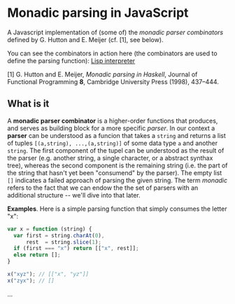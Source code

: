 # Monadic parsing in JavaScript

A Javascript implementation of (some of) the *monadic parser combinators* defined by G. Hutton and E. Meijer (cf. [1], see below).

You can see the combinators in action here (the combinators are used to define the parsing function): <a href="http://mirkoklukas.github.io/parser-combinator-js/demo/">Lisp interpreter</a>

[1] G. Hutton and E. Meijer, *Monadic parsing in Haskell*, Journal of Functional Programming **8**, Cambridge University Press (1998), 437–444.


## What is it

A **monadic parser combinator** is a higher-order functions that produces, and serves as building block for a more specific *parser*. In our context a **parser** can be understood as a funcion that takes a `string` and returns a list of tuples `[(a,string), ...,(a,string)]` of some data type `a` and another `string`. The first component of the tupel can be understood as the result of the parser (e.g. another string, a single character, or a abstract synthax tree), whereas the second component is the remaining string (i.e. the part of the string that hasn't yet been "consumend" by the parser). The empty list `[]` indicates a failed approach of parsing the given string. The term *monadic* refers to the fact that we can endow the the set of parsers with an additional structure -- we'll dive into that later.

**Examples**. Here is a simple parsing function that simply consumes the letter "x":
```JavaScript
var x = function (string) {
  var first = string.charAt(0),
      rest  = string.slice(1);
  if (first === "x") return [["x", rest]];
  else return [];
}

x("xyz"); // [["x", "yz"]] 
x("zyx"); // [] 

```

...

